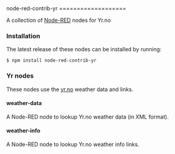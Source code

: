 <html><body>
node-red-contrib-yr
===================

A collection of <a target="_blank" href="http://nodered.org/">Node-RED</a> nodes for Yr.no

### Installation

The latest release of these nodes can be installed by running:

    $ npm install node-red-contrib-yr


### Yr nodes

These nodes use the <a target="_blank" href="http://yr.no/">yr.no</a> weather data and links.

<h4>weather-data</h4>
A Node-RED node to lookup Yr.no weather data (in XML format).

<h4>weather-info</h4>
A Node-RED node to lookup Yr.no weather info links.

</body></html>
